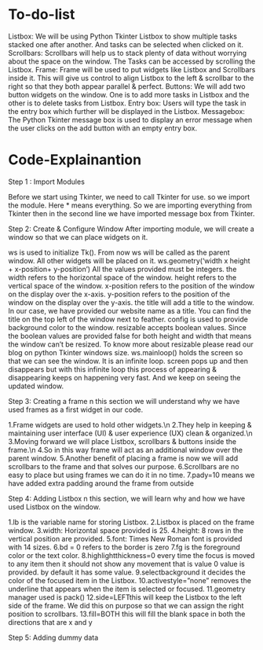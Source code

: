 # To-do-list
Listbox: We will be using Python Tkinter Listbox to show multiple tasks stacked one after another. And tasks can be selected when clicked on it.
Scrollbars: Scrollbars will help us to stack plenty of data without worrying about the space on the window. The Tasks can be accessed by scrolling the Listbox.
Frame: Frame will be used to put widgets like Listbox and Scrollbars inside it. This will give us control to align Listbox to the left & scrollbar to the right so that they both appear parallel & perfect.
Buttons: We will add two button widgets on the window. One is to add more tasks in Listbox and the other is to delete tasks from Listbox.
Entry box: Users will type the task in the entry box which further will be displayed in the Listbox.
Messagebox: The Python Tkinter message box is used to display an error message when the user clicks on the add button with an empty entry box.

# Code-Explainantion

Step 1 : Import Modules

Before we start using Tkinter, we need to call Tkinter for use. so we import the module. Here * means everything. So we are importing everything from Tkinter then in the second line we have imported message box from Tkinter.

Step 2: Create & Configure Window
After importing module, we will create a window so that we can place widgets on it.

ws is used to initialize Tk(). From now ws will be called as the parent window. All other widgets will be placed on it.
ws.geometry(‘width x height + x-position+ y-position’)
All the values provided must be integers.
the width refers to the horizontal space of the window.
height refers to the vertical space of the window.
x-position refers to the position of the window on the display over the x-axis.
y-position refers to the position of the window on the display over the y-axis.
the title will add a title to the window. In our case, we have provided our website name as a title. You can find the title on the top left of the window next to feather.
config is used to provide background color to the window.
resizable accepts boolean values. Since the boolean values are provided false for both height and width that means the window can’t be resized. To know more about resizable please read our blog on python Tkinter windows size.
ws.mainloop() holds the screen so that we can see the window. It is an infinite loop. screen pops up and then disappears but with this infinite loop this process of appearing & disappearing keeps on happening very fast. And we keep on seeing the updated window.

Step 3: Creating a frame
n this section we will understand why we have used frames as a first widget in our code.

1.Frame widgets are used to hold other widgets.\n
2.They help in keeping & maintaining user interface (UI) & user experience (UX) clean & organized.\n
3.Moving forward we will place Listbox, scrollbars & buttons inside the frame.\n
4.So in this way frame will act as an additional window over the parent window.
5.Another benefit of placing a frame is now we will add scrollbars to the frame and that solves our purpose.
6.Scrollbars are no easy to place but using frames we can do it in no time.
7.pady=10 means we have added extra padding around the frame from outside

Step 4: Adding Listbox
n this section, we will learn why and how we have used Listbox on the window.

1.lb is the variable name for storing Listbox.
2.Listbox is placed on the frame window.
3.width: Horizontal space provided is 25.
4.height: 8 rows in the vertical position are provided.
5.font: Times New Roman font is provided with 14 sizes.
6.bd = 0 refers to the border is zero
7.fg is the foreground color or the text color.
8.highlightthickness=0 every time the focus is moved to any item then it should not show any movement that is value 0 value is provided. by default it has some value.
9.selectbackground it decides the color of the focused item in the Listbox.
10.activestyle=”none” removes the underline that appears when the item is selected or focused.
11.geometry manager used is pack()
12.side=LEFTthis will keep the Listbox to the left side of the frame. We did this on purpose so that we can assign the right position to scrollbars.
13.fill=BOTH this will fill the blank space in both the directions that are x and y

Step 5: Adding dummy data


